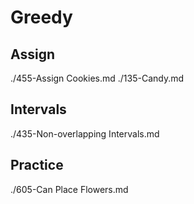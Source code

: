 # Greedy

## Assign
./455-Assign Cookies.md
./135-Candy.md


## Intervals
./435-Non-overlapping Intervals.md


## Practice
./605-Can Place Flowers.md
